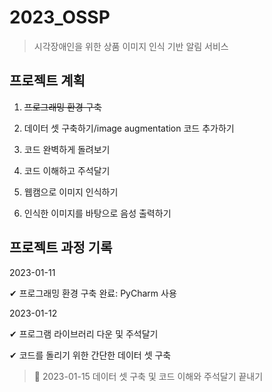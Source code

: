 # 2023_OSSP

> 시각장애인을 위한 상품 이미지 인식 기반 알림 서비스

## 프로젝트 계획

1. ~~프로그래밍 환경 구축~~

2. 데이터 셋 구축하기/image augmentation 코드 추가하기

3. 코드 완벽하게 돌려보기

4. 코드 이해하고 주석달기

5. 웹캠으로 이미지 인식하기

6. 인식한 이미지를 바탕으로 음성 출력하기


## 프로젝트 과정 기록

2023-01-11

✔ 프로그래밍 환경 구축 완료: PyCharm 사용

2023-01-12

✔ 프로그램 라이브러리 다운 및 주석달기

✔ 코드를 돌리기 위한 간단한 데이터 셋 구축

> 📌  2023-01-15 데이터 셋 구축 및 코드 이해와 주석달기 끝내기
